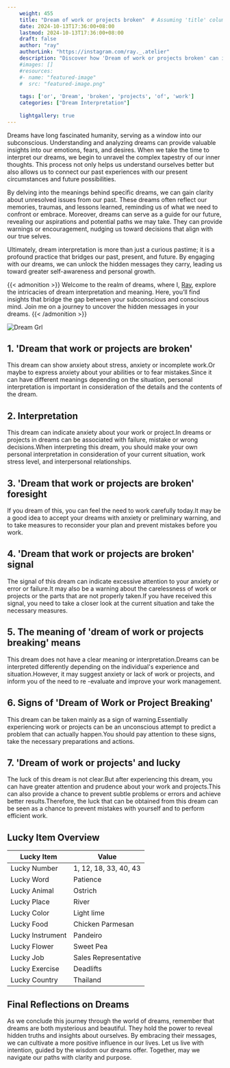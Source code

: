 ```yaml
---
    weight: 455
    title: "Dream of work or projects broken"  # Assuming 'title' column exists
    date: 2024-10-13T17:36:00+08:00
    lastmod: 2024-10-13T17:36:00+08:00
    draft: false
    author: "ray"
    authorLink: "https://instagram.com/ray._.atelier"
    description: "Discover how 'Dream of work or projects broken' can interpret your future and uncover its significant meanings in your life."
    #images: []
    #resources:
    #- name: "featured-image"
    #  src: "featured-image.png"
    
    tags: ['or', 'Dream', 'broken', 'projects', 'of', 'work']
    categories: ["Dream Interpretation"]
    
    lightgallery: true
---
```

    
Dreams have long fascinated humanity, serving as a window into our subconscious. Understanding and analyzing dreams can provide valuable insights into our emotions, fears, and desires. When we take the time to interpret our dreams, we begin to unravel the complex tapestry of our inner thoughts. This process not only helps us understand ourselves better but also allows us to connect our past experiences with our present circumstances and future possibilities.

By delving into the meanings behind specific dreams, we can gain clarity about unresolved issues from our past. These dreams often reflect our memories, traumas, and lessons learned, reminding us of what we need to confront or embrace. Moreover, dreams can serve as a guide for our future, revealing our aspirations and potential paths we may take. They can provide warnings or encouragement, nudging us toward decisions that align with our true selves.

Ultimately, dream interpretation is more than just a curious pastime; it is a profound practice that bridges our past, present, and future. By engaging with our dreams, we can unlock the hidden messages they carry, leading us toward greater self-awareness and personal growth.

{{< admonition >}}
Welcome to the realm of dreams, where I, [Ray](https://instagram.com/ray._.atelier), explore the intricacies of dream interpretation and meaning. Here, you’ll find insights that bridge the gap between your subconscious and conscious mind. Join me on a journey to uncover the hidden messages in your dreams.
{{< /admonition >}}

![Dream Grl](https://cdn.pixabay.com/photo/2017/11/02/03/35/gothic-2910057_1280.jpg "Dream Grl")

## 1. 'Dream that work or projects are broken'
This dream can show anxiety about stress, anxiety or incomplete work.Or maybe to express anxiety about your abilities or to fear mistakes.Since it can have different meanings depending on the situation, personal interpretation is important in consideration of the details and the contents of the dream.

## 2. Interpretation
This dream can indicate anxiety about your work or project.In dreams or projects in dreams can be associated with failure, mistake or wrong decisions.When interpreting this dream, you should make your own personal interpretation in consideration of your current situation, work stress level, and interpersonal relationships.

## 3. 'Dream that work or projects are broken' foresight
If you dream of this, you can feel the need to work carefully today.It may be a good idea to accept your dreams with anxiety or preliminary warning, and to take measures to reconsider your plan and prevent mistakes before you work.

## 4. 'Dream that work or projects are broken' signal
The signal of this dream can indicate excessive attention to your anxiety or error or failure.It may also be a warning about the carelessness of work or projects or the parts that are not properly taken.If you have received this signal, you need to take a closer look at the current situation and take the necessary measures.

## 5. The meaning of 'dream of work or projects breaking' means
This dream does not have a clear meaning or interpretation.Dreams can be interpreted differently depending on the individual's experience and situation.However, it may suggest anxiety or lack of work or projects, and inform you of the need to re -evaluate and improve your work management.

## 6. Signs of 'Dream of Work or Project Breaking'
This dream can be taken mainly as a sign of warning.Essentially experiencing work or projects can be an unconscious attempt to predict a problem that can actually happen.You should pay attention to these signs, take the necessary preparations and actions.

## 7. 'Dream of work or projects' and lucky
The luck of this dream is not clear.But after experiencing this dream, you can have greater attention and prudence about your work and projects.This can also provide a chance to prevent subtle problems or errors and achieve better results.Therefore, the luck that can be obtained from this dream can be seen as a chance to prevent mistakes with yourself and to perform efficient work.

## Lucky Item Overview
| Lucky Item          | Value              |
|---------------|--------------------|
| Lucky Number        | 1, 12, 18, 33, 40, 43  |
| Lucky Word          | Patience |
| Lucky Animal        | Ostrich |
| Lucky Place         | River     |
| Lucky Color         | Light lime     |
| Lucky Food          | Chicken Parmesan      |
| Lucky Instrument    | Pandeiro |
| Lucky Flower        | Sweet Pea    |
| Lucky Job           | Sales Representative       |
| Lucky Exercise      | Deadlifts  |
| Lucky Country       | Thailand    |


##  Final Reflections on Dreams

As we conclude this journey through the world of dreams, remember that dreams are both mysterious and beautiful. They hold the power to reveal hidden truths and insights about ourselves. By embracing their messages, we can cultivate a more positive influence in our lives. Let us live with intention, guided by the wisdom our dreams offer. Together, may we navigate our paths with clarity and purpose.

